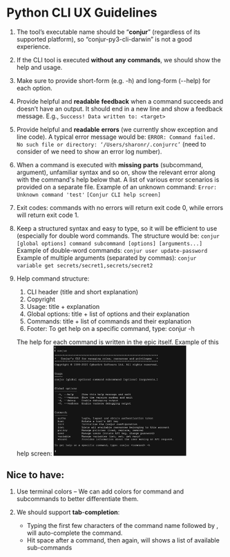 # Python CLI UX Guidelines

1. The tool’s executable name should be “**conjur**” (regardless of its supported platform), so “conjur-py3-cli-darwin” is not a good experience.

2. If the CLI tool is executed **without** **any** **commands**, we should show the help and usage.

3. Make sure to provide short-form (e.g. -h) and long-form (--help) for each option.

4. Provide helpful and **readable** **feedback** when a command succeeds and doesn’t have an output. It should end in a new line and show a feedback message. E.g., `Success! Data written to: <target>`

5. Provide helpful and **readable** **errors** (we currently show exception and line code). A typical error message would be: `ERROR: Command failed. No such file or directory: ‘/Users/sharonr/.conjurrc’` (need to consider of we need to show an error log number).

6. When a command is executed with **missing** **parts** (subcommand, argument), unfamiliar syntax and so on, show the relevant error along with the command's help below that. A list of various error scenarios is provided on a separate file.
   Example of an unknown command:
   `Error: Unknown command 'test'`
   `[Conjur CLI help screen]`

7. Exit codes: commands with no errors will return exit code 0, while errors will return exit code 1. 

8. Keep a structured syntax and easy to type, so it will be efficient to use (especially for double word commands.
   The structure would be: `conjur [global options] command subcommand [options] [arguments...]`
   Example of double-word commands: `conjur user update-password`
   Example of multiple arguments (separated by commas): `conjur variable get secrets/secret1,secrets/secret2`

9. Help command structure:

   1. CLI header (title and short explanation)
   2. Copyright
   3. Usage: title + explanation
   4. Global options: title + list of options and their explanation
   5. Commands: title + list of commands and their explanation 
   6. Footer: To get help on a specific command, type: conjur <command> -h

   The help for each command is written in the epic itself.
   Example of this help screen: 
   <img src="../images/help-screen.png" alt="help-screen" style="zoom:30%;" />

   

## Nice to have:

1. Use terminal colors – We can add colors for command and subcommands to better differentiate them.

2. We should support **tab**-**completion**:
   - Typing the first few characters of the command name followed by <tab> <tab>, will auto-complete the command.
   - Hit space after a command, then <tab> <tab> again, will shows a list of available sub-commands

